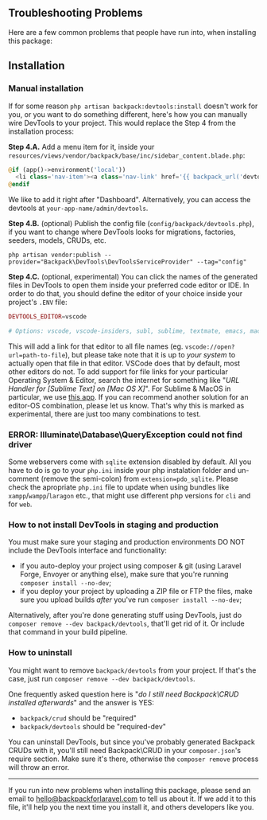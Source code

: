 ## Troubleshooting Problems

Here are a few common problems that people have run into, when installing this package:


## Installation

### Manual installation

If for some reason `php artisan backpack:devtools:install` doesn't work for you, or you want to do something different, here's how you can manually wire DevTools to your project. This would replace the Step 4 from the installation process:

**Step 4.A.** Add a menu item for it, inside your `resources/views/vendor/backpack/base/inc/sidebar_content.blade.php`:

```php
@if (app()->environment('local'))
  <li class='nav-item'><a class='nav-link' href='{{ backpack_url('devtools') }}'><i class='nav-icon la la-toolbox'></i> DevTools</a></li>
@endif
``` 
We like to add it right after "Dashboard". Alternatively, you can access the devtools at `your-app-name/admin/devtools`.

**Step 4.B.** (optional) Publish the config file (`config/backpack/devtools.php`), if you want to change where DevTools looks for migrations, factories, seeders, models, CRUDs, etc.

```
php artisan vendor:publish --provider="Backpack\DevTools\DevToolsServiceProvider" --tag="config"
```

**Step 4.C.** (optional, experimental) You can click the names of the generated files in DevTools to open them inside your preferred code editor or IDE. In order to do that, you should define the editor of your choice inside your project's `.ENV` file:

```php
DEVTOOLS_EDITOR=vscode

# Options: vscode, vscode-insiders, subl, sublime, textmate, emacs, macvim, phpstorm, idea, atom, nova, netbeans, xdebug
```

This will add a link for that editor to all file names (eg. `vscode://open?url=path-to-file`), but please take note that it is up to _your system_ to actually open that file in that editor. VSCode does that by default, most other editors do not. To add support for file links for your particular Operating System & Editor, search the internet for something like "_URL Handler for [Sublime Text] on [Mac OS X]_". For Sublime & MacOS in particular, we use [this app](https://github.com/inopinatus/sublime_url). If you can recommend another solution for an editor-OS combination, please let us know. That's why this is marked as experimental, there are just too many combinations to test.


### ERROR: Illuminate\Database\QueryException could not find driver

Some webservers come with `sqlite` extension disabled by default. All you have to do is go to your `php.ini` inside your php instalation folder and un-comment (remove the semi-colon) from `extension=pdo_sqlite`. Please check the apropriate `php.ini` file to update when using bundles like `xampp`/`wampp`/`laragon` etc., that might use different php versions for `cli` and for `web`.


### How to not install DevTools in staging and production

You must make sure your staging and production environments DO NOT include the DevTools interface and functionality:

- if you auto-deploy your project using composer & git (using Laravel Forge, Envoyer or anything else), make sure that you're running `composer install --no-dev`;
- if you deploy your project by uploading a ZIP file or FTP the files, make sure you upload builds _after_ you've run `composer install --no-dev`;

Alternatively, after you're done generating stuff using DevTools, just do `composer remove --dev backpack/devtools`, that'll get rid of it. Or include that command in your build pipeline.

### How to uninstall

You might want to remove `backpack/devtools` from your project. If that's the case, just run `composer remove --dev backpack/devtools`. 

One frequently asked question here is "_do I still need Backpack\CRUD installed afterwards_" and the answer is YES:
- `backpack/crud` should be "required"
- `backpack/devtools` should be "required-dev"

You can uninstall DevTools, but since you've probably generated Backpack CRUDs with it, you'll still need Backpack\CRUD in your `composer.json`'s require section. Make sure it's there, otherwise the `composer remove` process will throw an error.

-----

If you run into new problems when installing this package, please send an email to hello@backpackforlaravel.com to tell us about it. If we add it to this file, it'll help you the next time you install it, and others developers like you.
